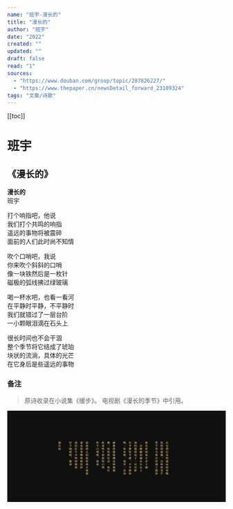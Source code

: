 ```yaml
---
name: "班宇-漫长的"
title: "漫长的"
author: "班宇"
date: "2022"
created: ""
updated: ""
draft: false
read: "1"
sources: 
  - "https://www.douban.com/group/topic/287826227/"
  - "https://www.thepaper.cn/newsDetail_forward_23189324"
tags: "文章/诗歌"
---
```


[[toc]]

# 班宇

## 《漫长的》

**漫长的**  
班宇  

打个响指吧，他说  
我们打个共鸣的响指  
遥远的事物将被震碎  
面前的人们此时尚不知情  

吹个口哨吧，我说  
你来吹个斜斜的口哨  
像一块铁然后是一枚针  
磁极的弧线拂过绿玻璃  

喝一杯水吧，也看一看河  
在平静时平静，不平静时  
我们就错过了一层台阶  
一小颗眼泪滴在石头上  

很长时间也不会干涸  
整个季节将它结成了琥珀  
块状的流淌，具体的光芒  
在它身后是些遥远的事物  

### 备注

> 原诗收录在小说集《缓步》。
> 电视剧《漫长的季节》中引用。

![漫长的](../images/banyu-manchangde.png)
